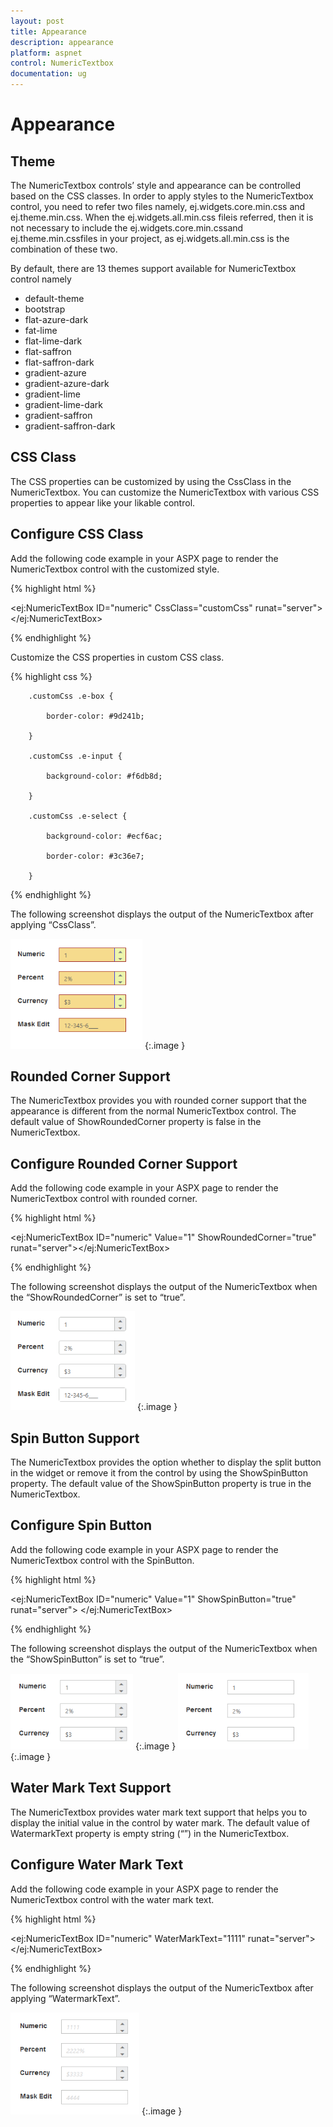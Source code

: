 ```yaml
---
layout: post
title: Appearance
description: appearance
platform: aspnet
control: NumericTextbox
documentation: ug
---
```


# Appearance

## Theme

The NumericTextbox controls’ style and appearance can be controlled based on the CSS classes. In order to apply styles to the NumericTextbox control, you need to refer two files namely, ej.widgets.core.min.css and ej.theme.min.css. When the ej.widgets.all.min.css fileis referred, then it is not necessary to include the ej.widgets.core.min.cssand ej.theme.min.cssfiles in your project, as ej.widgets.all.min.css is the combination of these two. 

By default, there are 13 themes support available for NumericTextbox control namely

* default-theme
* bootstrap
* flat-azure-dark
* fat-lime
* flat-lime-dark
* flat-saffron
* flat-saffron-dark
* gradient-azure
* gradient-azure-dark
* gradient-lime
* gradient-lime-dark
* gradient-saffron
* gradient-saffron-dark



## CSS Class

The CSS properties can be customized by using the CssClass in the NumericTextbox. You can customize the NumericTextbox with various CSS properties to appear like your likable control.

## Configure CSS Class

Add the following code example in your ASPX page to render the NumericTextbox control with the customized style.

{% highlight html %}

<ej:NumericTextBox ID="numeric" CssClass="customCss" runat="server"> </ej:NumericTextBox>



{% endhighlight %}



Customize the CSS properties in custom CSS class.

{% highlight css %}

        .customCss .e-box {

            border-color: #9d241b;

        }

        .customCss .e-input {

            background-color: #f6db8d;            

        }

        .customCss .e-select {

            background-color: #ecf6ac;

            border-color: #3c36e7;

        }



{% endhighlight %}



The following screenshot displays the output of the NumericTextbox after applying “CssClass”.

![C:/Users/giftline.jebamani/Desktop/j.png](Appearance_images/Appearance_img1.png) 
{:.image }


## Rounded Corner Support

The NumericTextbox provides you with rounded corner support that the appearance is different from the normal NumericTextbox control. The default value of ShowRoundedCorner property is false in the NumericTextbox.

## Configure Rounded Corner Support

Add the following code example in your ASPX page to render the NumericTextbox control with rounded corner.

{% highlight html %}

<ej:NumericTextBox ID="numeric" Value="1" ShowRoundedCorner="true" runat="server"></ej:NumericTextBox>



{% endhighlight %}



The following screenshot displays the output of the NumericTextbox when the “ShowRoundedCorner” is set to “true”.

![C:/Users/giftline.jebamani/Desktop/k.png](Appearance_images/Appearance_img2.png) 
{:.image }


## Spin Button Support

The NumericTextbox provides the option whether to display the split button in the widget or remove it from the control by using the ShowSpinButton property. The default value of the ShowSpinButton property is true in the NumericTextbox.

## Configure Spin Button

Add the following code example in your ASPX page to render the NumericTextbox control with the SpinButton.

{% highlight html %}



<ej:NumericTextBox ID="numeric" Value="1" ShowSpinButton="true" runat="server"> </ej:NumericTextBox>





{% endhighlight %}



The following screenshot displays the output of the NumericTextbox when the “ShowSpinButton” is set to “true”.

![C:/Users/giftline.jebamani/Desktop/l.png](Appearance_images/Appearance_img3.png) 
{:.image }
![C:/Users/giftline.jebamani/Desktop/la.png](Appearance_images/Appearance_img4.png) 
{:.image }


## Water Mark Text Support

The NumericTextbox provides water mark text support that helps you to display the initial value in the control by water mark. The default value of WatermarkText property is empty string (“”) in the NumericTextbox.

## Configure Water Mark Text

Add the following code example in your ASPX page to render the NumericTextbox control with the water mark text.

{% highlight html %}

<ej:NumericTextBox ID="numeric" WaterMarkText="1111" runat="server"> </ej:NumericTextBox>



{% endhighlight %}



The following screenshot displays the output of the NumericTextbox after applying “WatermarkText”.

![C:/Users/giftline.jebamani/Desktop/m.png](Appearance_images/Appearance_img5.png) 
{:.image }



